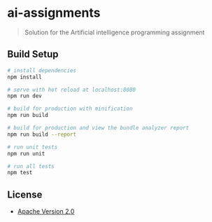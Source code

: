 # ai-assignments

> Solution for the Artificial intelligence programming assignment

## Build Setup

``` bash
# install dependencies
npm install

# serve with hot reload at localhost:8080
npm run dev

# build for production with minification
npm run build

# build for production and view the bundle analyzer report
npm run build --report

# run unit tests
npm run unit

# run all tests
npm test
```

## License

* [Apache Version 2.0](http://www.apache.org/licenses/LICENSE-2.0.html)

